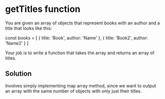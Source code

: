 # getTitles function
You are given an array of objects that represent books with an author and a title that looks like this:

const books = [
  {
    title: 'Book',
    author: 'Name'
  },
  {
    title: 'Book2',
    author: 'Name2'
  }
]

Your job is to write a function that takes the array and returns an array of titles. 

## Solution
Involves simply implementing map array method, since we want to output an array with the same number of objects with only just their titles.
